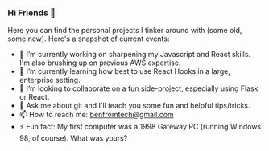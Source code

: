### Hi Friends 👋

<!--
**benhurley/benhurley** is a ✨ _special_ ✨ repository because its `README.md` (this file) appears on your GitHub profile. 
-->

Here you can find the personal projects I tinker around with (some old, some new). Here's a snapshot of current events:

- 🔭 I’m currently working on sharpening my Javascript and React skills. I'm also brushing up on previous AWS expertise. 
- 🌱 I’m currently learning how best to use React Hooks in a large, enterprise setting. 
- 👯 I’m looking to collaborate on a fun side-project, especially using Flask or React. 
- 💬 Ask me about git and I'll teach you some fun and helpful tips/tricks.
- 📫 How to reach me: benfromtech@gmail.com
- ⚡ Fun fact: My first computer was a 1998 Gateway PC (running Windows 98, of course). What was yours? 

